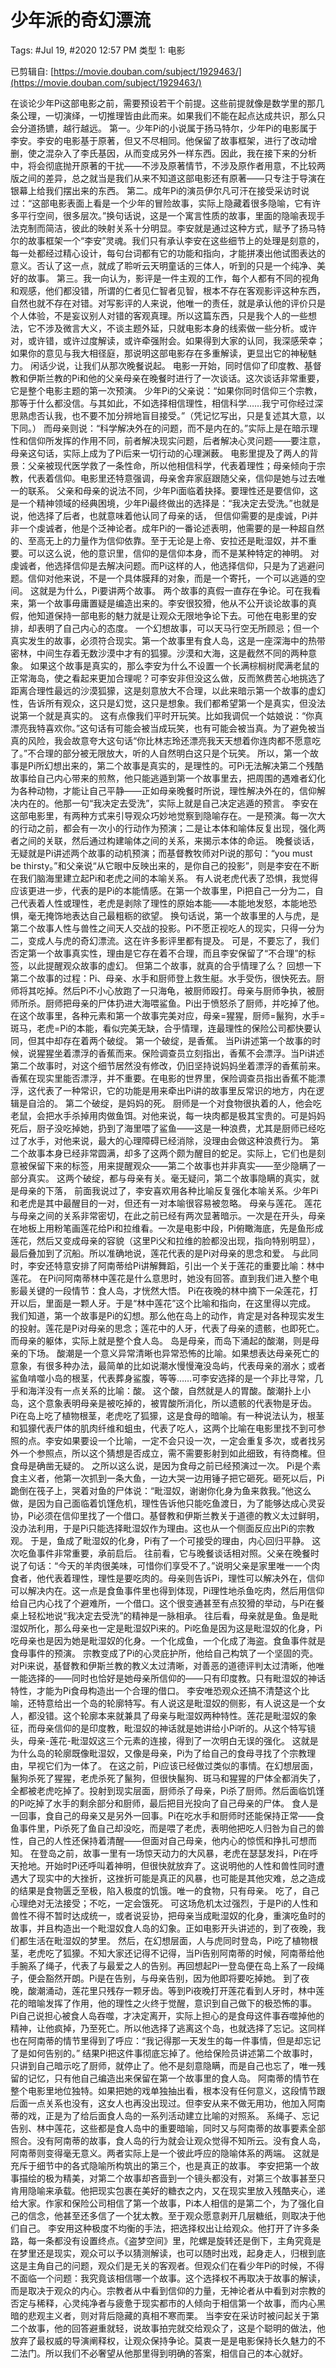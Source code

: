# 少年派的奇幻漂流

Tags: #Jul 19, #2020 12:57 PM
类型 1: 电影

已剪辑自: [https://movie.douban.com/subject/1929463/](https://movie.douban.com/subject/1929463/)

在谈论少年Pi这部电影之前，需要预设若干个前提。这些前提就像是数学里的那几条公理，一切演绎，一切推理皆由此而来。如果我们不能在起点达成共识，那么只会分道扬镳，越行越远。  第一。少年Pi的小说属于扬马特尔，少年Pi的电影属于李安。李安的电影基于原著，但又不尽相同。他保留了故事框架，进行了改动增删，使之混杂入了李氏基因，从而变成另外一样东西。因此，我在接下来的分析中，将会彻底抛开原著的干扰——不涉及原著情节，不涉及原作者用意，不比较两版之间的差异，总之就当是我们从来不知道这部电影还有原著——只专注于导演在银幕上给我们摆出来的东西。  第二。成年Pi的演员伊尔凡可汗在接受采访时说过：“这部电影表面上看是一个少年的冒险故事，实际上隐藏着很多隐喻，它有许多平行空间，很多层次。”换句话说，这是一个寓言性质的故事，里面的隐喻表现手法克制而简洁，彼此的映射关系十分明显。李安就是通过这种方式，赋予了扬马特尔的故事框架一个“李安”灵魂。我们只有承认李安在这些细节上的处理是刻意的，每一处都经过精心设计，每句台词都有它的功能和指向，才能拼凑出他试图表达的意义。否认了这一点，就成了聆听云天明童话的三体人，听到的只是一个纯净、美好的故事。  第三。我一向认为，影评是一件主观的工作，每个人都有不同的视角和观感，他们都没错，所谓的仁者见仁智者见智，根本不存在客观影评这种东西，自然也就不存在对错。对写影评的人来说，他唯一的责任，就是承认他的评价只是个人体验，不是妄议别人对错的客观真理。所以这篇东西，只是我个人的一些想法，它不涉及微言大义，不谈主题外延，只就电影本身的线索做一些分析。或许对，或许错，或许过度解读，或许牵强附会。如果得到大家的认同，我深感荣幸；如果你的意见与我大相径庭，那说明这部电影存在多重解读，更显出它的神秘魅力。  闲话少说，让我们从那次晚餐说起。  电影一开始，同时信仰了印度教、基督教和伊斯兰教的Pi和他的父亲母亲在晚餐时进行了一次谈话。这次谈话非常重要，它是整个电影主题的第一次预演。  少年Pi的父亲说：“如果你同时信仰三个宗教，那等于什么都没信。与其如此，不如选择相信理性，相信科学……我宁可你经过深思熟虑否认我，也不要不加分辨地盲目接受。”（凭记忆写出，只是复述其大意，以下同。）  而母亲则说：“科学解决外在的问题，而不是内在的。”实际上是在暗示理性和信仰所发挥的作用不同，前者解决现实问题，后者解决心灵问题——要注意，母亲这句话，实际上成为了Pi后来一切行动的心理渊薮。  电影里提及了两人的背景：父亲被现代医学救了一条性命，所以他相信科学，代表着理性；母亲倾向于宗教，代表着信仰。电影里还特意强调，母亲舍弃家庭跟随父亲，信仰是她与过去唯一的联系。  父亲和母亲的说法不同，少年Pi面临着抉择。要理性还是要信仰，这是一个精神领域的经典困境，少年Pi最终做出的选择是：“我决定去受洗。”也就是说，他选择了后者，也就意味着他认同了母亲的话，  但信仰需要的是虔诚，Pi并非一个虔诚者，他是个泛神论者。成年Pi的一番论述表明，他需要的是一种超自然的、至高无上的力量作为信仰依靠。至于无论是上帝、安拉还是毗湿奴，并不重要。可以这么说，他的意识里，信仰的是信仰本身，而不是某种特定的神明。  对虔诚者，他选择信仰是去解决问题。而Pi这样的人，他选择信仰，只是为了逃避问题。信仰对他来说，不是一个具体膜拜的对象，而是一个寄托，一个可以逃遁的空间。  这就是为什么，Pi要讲两个故事。  两个故事的真假一直存在争论。可在我看来，第一个故事毋庸置疑是编造出来的。李安很狡猾，他从不公开谈论故事的真假，他知道保持一部电影的魅力就是让观众无限地争论下去。可他在电影里的安排，却表明了自己内心的态度。  一个幻想故事，可以天马行空无所顾忌；但一个真实发生的故事，必须符合现实。第一个故事里有食人岛，这是一座深海中的热带密林，中间生存着无数沙漠中才有的狐獴。沙漠和大海，这是截然不同的两种意象。  如果这个故事是真实的，那么李安为什么不设置一个长满棕榈树爬满老鼠的正常海岛，使之看起来更加合理呢？可李安非但没这么做，反而煞费苦心地挑选了距离合理性最远的沙漠狐獴，这是刻意放大不合理，以此来暗示第一个故事的虚幻性，告诉所有观众，这只是幻觉，这只是想象。我们都希望第一个是真实，但没法说第一个就是真实的。  这有点像我们平时开玩笑。比如我调侃一个姑娘说：“你真漂亮我特喜欢你。”这句话有可能会被当成玩笑，也有可能会被当真。为了避免被当真的风险，我会故意夸大这句话“你比林志玲还漂亮我天天想着你连肉都不愿意吃了。”不合理的部分被无限放大，听的人自然明白这只是个玩笑。  所以，第一个故事是Pi所幻想出来的，第二个故事是真实的，是理性的。可Pi无法解决第二个残酷故事给自己内心带来的煎熬，他只能逃遁到第一个故事里去，把周围的遇难者幻化为各种动物，才能让自己平静——正如母亲晚餐时所说，理性解决外在的，信仰解决内在的。他那一句“我决定去受洗”，实际上就是自己决定逃遁的预言。  李安在这部电影里，有两种方式来引导观众巧妙地觉察到隐喻存在。一是预演。每一次大的行动之前，都会有一次小的行动作为预演；二是让本体和喻体反复出现，强化两者之间的关联，然后通过构建喻体之间的关系，来揭示本体的命运。  晚餐谈话，无疑就是Pi讲述两个故事的动机预演；而基督教牧师对Pi说的那句：“you must be thirsty。”和父亲说“从它眼中反映出来的，是你自己的投影”，则是李安在不断在我们脑海里建立起Pi和老虎之间的本喻关系。  有人说老虎代表了恐惧，我觉得应该更进一步，代表的是Pi的本能情感。在第一个故事里，Pi把自己一分为二，自己代表着人性或理性，老虎是剥除了理性的原始本能——本能地发怒，本能地恐惧，毫无掩饰地表达自己最粗粝的欲望。  换句话说，第一个故事里的人与虎，是第二个故事人性与兽性之间天人交战的投影。Pi不愿正视吃人的现实，只得一分为二，变成人与虎的奇幻漂流。这在许多影评里都有提及。  可是，不要忘了，我们否定第一个故事真实性，理由是它存在着不合理，而且李安保留了“不合理”的标签，以此提醒观众故事的虚幻。  但第二个故事，就真的合乎情理了么？  回想一下第二个故事的过程：Pi、母亲、水手和厨师登上救生艇。水手受伤，很快死去。厨师将其吃掉。然后Pi不小心放跑了一只海龟，被厨师殴打。母亲与厨师争执，被厨师所杀。厨师把母亲的尸体扔进大海喂鲨鱼。Pi出于愤怒杀了厨师，并吃掉了他。  在这个故事里，各种元素和第一个故事完美对应，母亲=猩猩，厨师=鬣狗，水手=斑马，老虎=Pi的本能，看似完美无缺，合乎情理，连最理性的保险公司都快要认同，但其中却存在着两个破绽。  第一个破绽，是香蕉。  当Pi讲述第一个故事的时候，说猩猩坐着漂浮的香蕉而来。保险调查员立刻指出，香蕉不会漂浮。当Pi讲述第二个故事时，对这个细节居然没有修改，仍旧坚持说妈妈坐着漂浮的香蕉前来。  香蕉在现实里能否漂浮，并不重要。在电影的世界里，保险调查员指出香蕉不能漂浮，这代表了一种常识，它的功能是用来牵出Pi讲的故事里反常识的地方，内在逻辑是自洽的。  第二个破绽，是妈妈的死。  厨师是一个对食物很执着的人，他会吃老鼠，会把水手杀掉用肉做鱼饵。对他来说，每一块肉都是极其宝贵的。可是妈妈死后，厨子没吃掉她，扔到了海里喂了鲨鱼——这是一种浪费，尤其是厨师已经吃过了水手，对他来说，最大的心理障碍已经消除，没理由会做这种浪费行为。  第二个故事本身已经非常圆满，却多了这两个颇为醒目的蛇足。实际上，它们也是刻意被保留下来的标签，用来提醒观众——第二个故事也并非真实——至少隐瞒了一部分真实。  这两个破绽，都与母亲有关。毫无疑问，第二个故事隐瞒的真实，就是母亲的下落，  前面我说过了，李安喜欢用各种比喻反复强化本喻关系。少年Pi和老虎是其中最醒目的一对，但还有一对本喻很容易被忽略。  母亲与莲花。  莲花与母亲之间的关系非常密切，在此之前已经有两次显著暗示。一次是在开头，母亲在地板上用粉笔画莲花给Pi和拉维看。一次是电影中段，Pi俯瞰海底，先是鱼形成莲花，然后又变成母亲的容貌（这里Pi父和拉维的脸都没出现，指向特别明显），最后叠加到了沉船。所以准确地说，莲花代表的是Pi对母亲的思念和爱。  与此同时，李安还特意安排了阿南蒂给Pi讲解舞蹈，引出一个关于莲花的重要比喻：林中莲花。  在Pi问阿南蒂林中莲花是什么意思时，她没有回答。直到我们进入整个电影最关键的一段情节：食人岛，才恍然大悟。  Pi在夜晚的林中摘下一朵莲花，打开以后，里面是一颗人牙。于是“林中莲花”这个比喻和指向，在这里得以完成。  我们知道，第一个故事是Pi的幻想。那么他在岛上的动作，肯定是对各种现实发生的投射。莲花是Pi对母亲的思念；莲花中的人牙，代表了母亲的遗骸，也即死亡。而母亲的躯体，实际上就是整个食人岛。  岛是母亲，而岛下涌起的酸潮，则是母亲的下场。  酸潮是一个意义异常清晰也异常恐怖的比喻。如果想表达母亲死亡的意象，有很多种办法，最简单的比如说潮水慢慢淹没岛屿，代表母亲的溺水；或者鲨鱼啃噬小岛的根茎，代表葬身鲨腹，等等……可李安选择的是一个非比寻常，几乎和海洋没有一点关系的比喻：酸。  这个酸，自然就是人的胃酸。酸潮扑上小岛，这个意象表明母亲是被吃掉的，被胃酸所消化，所以遗骸的代表物是牙齿。  Pi在岛上吃了植物根茎，老虎吃了狐獴，这是食母的暗喻。有一种说法认为，根茎和狐獴代表尸体的肌肉纤维和蛆虫，代表了吃人，这两个比喻在电影里找不到可参照的点。李安如果要设一个比喻，一定不会只设一次，一定会重复多次，或者找另外一个参照点，所以这个猜想是否成立，需不需要影射到如此细致，有待商榷。但食母是确凿无疑的。  之所以这么说，是因为食母之前已经预演过一次。  Pi是个素食主义者，他第一次抓到一条大鱼，一边大哭一边用锤子把它砸死。砸死以后，Pi跪倒在筏子上，哭着对鱼的尸体说：“毗湿奴，谢谢你化身为鱼来救我。”他这么做，是因为自己面临着饥馑危机，理性告诉他只能吃鱼渡日，为了能够达成心灵妥协，Pi必须在信仰里找了一个借口。基督教和伊斯兰教关于道德的教义太过鲜明，没办法利用，于是Pi只能选择毗湿奴作为理由。这也从一个侧面反应出Pi的宗教观。  于是，鱼成了毗湿奴的化身，Pi有了一个可接受的理由，内心回归平静。  这次吃鱼事件非常重要，承前启后。  往前看，它与晚餐谈话相对照。父亲在晚餐时说了句话：“今天的羊肉很美味，可惜你们享受不了。”说明父亲是家里唯一一个肉食者，他代表着理性，理性是要吃肉的。母亲则告诉Pi，理性可以解决外在，信仰可以解决内在。这一点是食鱼事件里也得到体现，Pi理性地杀鱼吃肉，然后用信仰给自己内心找了个避难所，一个借口。这个很变通甚至有点狡猾的举动，与Pi在餐桌上轻松地说“我决定去受洗”的精神是一脉相承。  往后看，母亲就是鱼。鱼是毗湿奴所化，那么母亲也一定是毗湿奴Pi来的。Pi吃鱼是因为这是毗湿奴的化身，Pi吃母亲也是因为她是毗湿奴的化身。一个化成鱼，一个化成了海盗。食鱼事件就是食母事件的预演。  宗教变成了Pi的心灵庇护所，他给自己构筑了一个坚固的壳。对Pi来说，基督教和伊斯兰教的教义太过清晰，对善恶的道德评判太过清晰，他唯一能选择的——同时也恰好是她母亲所信仰的——只有印度教。只有毗湿奴的神话特性，才能为Pi食母构造出一个合理的借口。  李安唯恐观众还搞不清楚这个比喻，还特意给出一个岛的轮廓特写。有人说这是毗湿奴的侧影，有人说这是一个女人，都没错。这个轮廓本来就兼具了母亲与毗湿奴两种特性。莲花是毗湿奴的象征，而母亲信仰的是印度教，毗湿奴的神话就是她讲给小Pi听的。从这个特写镜头，母亲-莲花-毗湿奴这三个元素的连接，得到了一次明白无误的强化。  这就是为什么岛的轮廓既像毗湿奴，又像是母亲，Pi为了给自己的食母寻找了个宗教理由，早视它们为一体了。  在这之前，Pi应该已经做过类似的事情。在幻想层面，鬣狗杀死了猩猩，老虎杀死了鬣狗，但很快鬣狗、斑马和猩猩的尸体全都消失了，全都被老虎吃掉了。投射到现实层面，厨师杀了母亲，Pi杀了厨师。然后面临饥馑的Pi吃掉了水手的剩余部分和厨师，最后把目光投向了自己母亲的尸体。  食人是一回事，食自己的母亲又是另外一回事。Pi在吃水手和厨师时还能保持正常——食鱼事件里，Pi杀死了鱼自己却没吃，而是喂了老虎，表明他把吃人归咎为自己的兽性，自己的人性还保持着清醒——但面对自己母亲，他内心的惊慌和挣扎可想而知。  在登岛之前，故事一里有一场惊天动力的大风暴，老虎在瑟瑟发抖，Pi在呼天抢地。开始时Pi还呼叫着神明，但很快就放弃了。这说明他的人性和兽性同时遭遇大了现实中的大挫折，这挫折可能是真正的风暴，也可能是其他灾难，总之造成的结果是食物匮乏至极，陷入极度的饥饿。唯一的食物，只有母亲。  吃了，自己心理绝对无法接受；不吃，一定会饿死。  可这场危机太过强烈，于是Pi的人性和兽性不得不暂时达成统一，或者说妥协，把母亲当成毗湿奴的化身，重演吃鱼时的故事，并且构造出一个毗湿奴食人岛的幻象。正如电影开头讲述的，到了夜晚，我们都生活在毗湿奴的梦里。  然后，在幻想层面，人与虎同时登岛，Pi吃了植物根茎，老虎吃了狐獴。不知大家还记得不记得，当Pi告别阿南蒂的时候，阿南蒂给他手腕系了绳子，代表了与最爱之人的告别。再回想起Pi一登岛便在岛上系了一段绳子，便会豁然开朗。Pi是在告别，与母亲告别，因为他即将要吃掉她。  到了夜晚，酸潮涌动，莲花里只残存一颗牙齿。等到Pi夜晚打开莲花看到人牙时，林中莲花的暗喻发挥了作用，他的理性之火终于觉醒，意识到自己做下的极恐怖的事。  Pi自己说担心被食人岛吞噬，才决定离开，实际上担心的是食母这件事吞噬掉他的精神，让他疯掉，乃至死亡。所以他选择了逃离这个岛，也就选择了忘记。这同样也在阿南蒂的情节里得到了呼应：“我记得那一天发生的每一件事情，但是却忘记了是如何告别的。”  结果Pi把这件事彻底忘掉了。他给保险员讲述第二个故事时，只讲到自己暗示吃了厨师，就停止了。他不是刻意隐瞒，而是自己也忘了，唯一残留的记忆，只有他自己编造出来保留在第一个故事里的食人岛。  阿南蒂的情节在整个电影里地位独特。如果把她的戏单独抽出看，根本没有任何意义，这段情节跟后面一点关系也没有，这女人也再没出现过。但李安从来不做无用功，他加入阿南蒂的戏，正是为了给后面食人岛的一系列活动建立比喻的对照系。  系绳子、忘记告别、林中莲花，这些都是食人岛中的重要暗喻，同时又与阿南蒂的故事要素全部照合。没有阿南蒂的故事，食人岛的行为就会让观众觉得不知所云。没有食人岛，阿南蒂则变得毫无意义。两者实际上是一个彼此呼应的隐喻体系的两端。  这就是充斥于细节中的各式隐喻所构筑出的第三个，也是真正的故事。  李安把第一个故事描绘的极为精美，对第二个故事却吝啬到一个镜头都没有，对第三个故事甚至只肯用隐喻来承载。他把现实包裹在美好的糖衣之内，又在现实里放入残酷夹心，递给大家。作家和保险公司相信了第一个故事，Pi本人相信的是第二个，为了强化自己的信念，他甚至还多信了一个犹太教。至于观众愿意剥开几层糖纸，则取决于他们自己。  李安用这种极度不均衡的手法，把选择权出让给观众。他打开了许多条路，每一条都没有设置终点。《盗梦空间》里，陀螺是旋转还是倒下，主角究竟是在梦里还是现实，观众可以予以猜测解读，也可以随时出戏，起身走人，归根到底这是主角自己的问题，观众们是无关的客观者。但观众们在看少年Pi的时候，不得不面临一个问题：我究竟该相信哪一个故事。这个选择权不再取决于故事的解读，而是取决于观众的内心。宗教者从中看到信仰的力量，无神论者从中看到对宗教的否定与稀释，心灵纯净者与疲惫于现实都市的人倾向于相信第一个故事，而内心黑暗的悲观主义者，则对背后隐藏的真相不寒而栗。  当李安在采访时被问起关于第二个故事，他的回答避重就轻，说故事拍完就交给观众了，这是个聪明的做法，他放弃了最权威的导演阐释权，让观众保持争论。莫衷一是是电影保持长久魅力的不二法门。所以我们不必奢望从他那里得到明确的答案，相信自己的本心就好。
